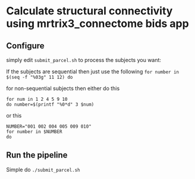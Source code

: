 # Calculate structural connectivity using mrtrix3_connectome bids app

## Configure 

simply edit `submit_parcel.sh` to process the subjects you want:

If the subjects are sequential then just use the following
    ```
    for number in $(seq -f "%03g" 11 12)
    do
    ```

for non-sequential subjects then either do this
   ```
   for num in 1 2 4 5 9 10
   do number=$(printf "%0*d" 3 $num)

   ```

or this

   ```
   NUMBER="001 002 004 005 009 010"
   for number in $NUMBER
   do

   ```


## Run the pipeline

Simple do `./submit_parcel.sh`
